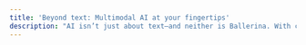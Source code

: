 ```yaml
---
title: 'Beyond text: Multimodal AI at your fingertips'
description: "AI isn’t just about text—and neither is Ballerina. With connectors to popular AI providers, you can integrate image generation, audio synthesis, and other multimodal capabilities into your applications. Whatever the medium, Ballerina helps you bring it all together through a unified, type-safe integration layer."
---
```

